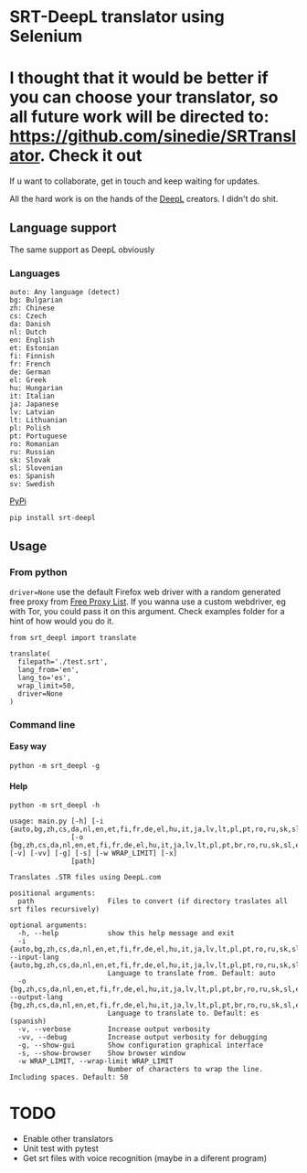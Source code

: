 # SRT-DeepL translator using Selenium

# I thought that it would be better if you can choose your translator, so all future work will be directed to: https://github.com/sinedie/SRTranslator. Check it out

If u want to collaborate, get in touch and keep waiting for updates.

All the hard work is on the hands of the
[DeepL](https://www.deepl.com/translator) creators. I didn't do shit.

## Language support

The same support as DeepL obviously

### Languages
    auto: Any language (detect)
    bg: Bulgarian
    zh: Chinese
    cs: Czech
    da: Danish
    nl: Dutch
    en: English
    et: Estonian
    fi: Finnish
    fr: French
    de: German
    el: Greek
    hu: Hungarian
    it: Italian
    ja: Japanese
    lv: Latvian
    lt: Lithuanian
    pl: Polish
    pt: Portuguese
    ro: Romanian
    ru: Russian
    sk: Slovak
    sl: Slovenian
    es: Spanish
    sv: Swedish

[PyPi](https://pypi.org/project/srt-deepl/)

```
pip install srt-deepl
```

## Usage

### From python

`driver=None` use the default Firefox web driver with a random generated
free proxy from [Free Proxy List](https://free-proxy-list.net/). If you wanna
use a custom webdriver, eg with Tor, you could pass it on this argument. Check
examples folder for a hint of how would you do it.

```
from srt_deepl import translate

translate(
  filepath='./test.srt',
  lang_from='en',
  lang_to='es',
  wrap_limit=50,
  driver=None
)
```

### Command line

#### Easy way

```
python -m srt_deepl -g
```

#### Help

```
python -m srt_deepl -h

usage: main.py [-h] [-i {auto,bg,zh,cs,da,nl,en,et,fi,fr,de,el,hu,it,ja,lv,lt,pl,pt,ro,ru,sk,sl,es,sv}]
               [-o {bg,zh,cs,da,nl,en,et,fi,fr,de,el,hu,it,ja,lv,lt,pl,pt,br,ro,ru,sk,sl,es,sv}] [-v] [-vv] [-g] [-s] [-w WRAP_LIMIT] [-x]
               [path]

Translates .STR files using DeepL.com

positional arguments:
  path                  Files to convert (if directory traslates all srt files recursively)

optional arguments:
  -h, --help            show this help message and exit
  -i {auto,bg,zh,cs,da,nl,en,et,fi,fr,de,el,hu,it,ja,lv,lt,pl,pt,ro,ru,sk,sl,es,sv}, --input-lang {auto,bg,zh,cs,da,nl,en,et,fi,fr,de,el,hu,it,ja,lv,lt,pl,pt,ro,ru,sk,sl,es,sv}
                        Language to translate from. Default: auto
  -o {bg,zh,cs,da,nl,en,et,fi,fr,de,el,hu,it,ja,lv,lt,pl,pt,br,ro,ru,sk,sl,es,sv}, --output-lang {bg,zh,cs,da,nl,en,et,fi,fr,de,el,hu,it,ja,lv,lt,pl,pt,br,ro,ru,sk,sl,es,sv}
                        Language to translate to. Default: es (spanish)
  -v, --verbose         Increase output verbosity
  -vv, --debug          Increase output verbosity for debugging
  -g, --show-gui        Show configuration graphical interface
  -s, --show-browser    Show browser window
  -w WRAP_LIMIT, --wrap-limit WRAP_LIMIT
                        Number of characters to wrap the line. Including spaces. Default: 50

```

# TODO

- Enable other translators
- Unit test with pytest
- Get srt files with voice recognition (maybe in a diferent program)

